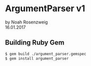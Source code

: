 # ArgumentParser v1
by Noah Rosenzweig  
16.01.2017

## Building Ruby Gem
```sh
$ gem build ./argument_parser.gemspec
$ gem install argument_parser
```

